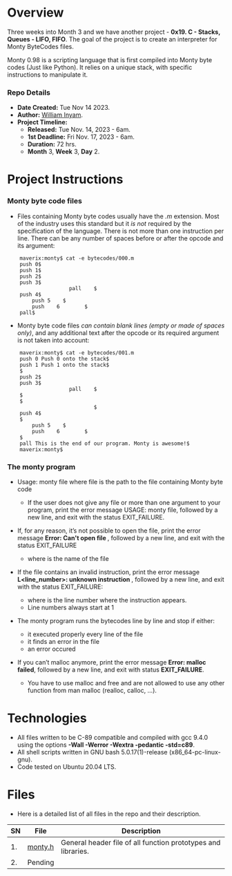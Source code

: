 # Overview #

Three weeks into Month 3 and we have another project - **0x19. C - Stacks, Queues - LIFO, FIFO**. The goal of the project is to create an interpreter for Monty ByteCodes files.

Monty 0.98 is a scripting language that is first compiled into Monty byte codes (Just like Python). It relies on a unique stack, with specific instructions to manipulate it.

### Repo Details ###
- **Date Created:** Tue Nov 14 2023.
- **Author:** [William Inyam](https.//github.com/thecypherzen).
- **Project Timeline:**
  - **Released:** Tue Nov. 14, 2023 - 6am.
  - **1st Deadline:** Fri Nov. 17, 2023 - 6am.
  - **Duration:** 72 hrs.
  - **Month** 3, **Week** 3, **Day** 2.

# Project Instructions #
### Monty byte code files ###
- Files containing Monty byte codes usually have the *.m* extension. Most of the industry uses this standard but it *is not* required by the specification of the language. There is not more than one instruction per line. There can be any number of spaces before or after the opcode and its argument:
```
	maverix:monty$ cat -e bytecodes/000.m
	push 0$
	push 1$
	push 2$
	push 3$
					pall    $
	push 4$
		push 5    $
		push    6        $
	pall$
```
- Monty byte code files *can contain blank lines (empty or made of spaces only)*, and any additional text after the opcode or its required argument is not taken into account:
```
	maverix:monty$ cat -e bytecodes/001.m
	push 0 Push 0 onto the stack$
	push 1 Push 1 onto the stack$
	$
	push 2$
	push 3$
					pall    $
	$
	$
							$
	push 4$
	$
		push 5    $
		push    6        $
	$
	pall This is the end of our program. Monty is awesome!$
	maverix:monty$
```
### The monty program ###

- Usage: monty file
where file is the path to the file containing Monty byte code
  - If the user does not give any file or more than one argument to your program, print the error message USAGE: monty file, followed by a new line, and exit with the status EXIT_FAILURE.

- If, for any reason, it’s not possible to open the file, print the error message **Error: Can't open file <file>**, followed by a new line, and exit with the status EXIT_FAILURE
  - where <file> is the name of the file
- If the file contains an invalid instruction, print the error message **L<line_number>: unknown instruction <opcode>**, followed by a new line, and exit with the status EXIT_FAILURE:
  - where is the line number where the instruction appears.
  - Line numbers always start at 1

- The monty program runs the bytecodes line by line and stop if either:
  - it executed properly every line of the file
  - it finds an error in the file
  - an error occured

- If you can’t malloc anymore, print the error message **Error: malloc failed**, followed by a new line, and exit with status **EXIT_FAILURE**.
  - You have to use malloc and free and are not allowed to use any other function from man malloc (realloc, calloc, …).


# Technologies #

- All files written to be C-89 compatible and compiled with gcc 9.4.0 using the options **-Wall -Werror -Wextra -pedantic -std=c89**.
- All shell scripts written in GNU bash 5.0.17(1)-release (x86_64-pc-linux-gnu).
- Code tested on Ubuntu 20.04 LTS.


# Files #
- Here is a detailed list of all files in the repo and their description.

| SN | File | Description                                   |
|----|------|-----------------------------------------------|
| 1. | [monty.h](https://github.com/) |  General header file of all function prototypes and libraries. |
| 2. |   Pending   |    |
